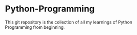 # Python-Programming
This git repository is the collection of all my learnings of Python Programming from beginning.
